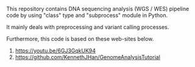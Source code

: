 This repository contains DNA sequencing analysis (WGS / WES) pipeline code by using "class" type and "subprocess" module in Python.

It mainly deals with preprocessing and variant calling processes.

Furthermore, this code is based on these web-sites below.
1. https://youtu.be/6GJ3GqkUK94 
2. https://github.com/KennethJHan/GenomeAnalysisTutorial
